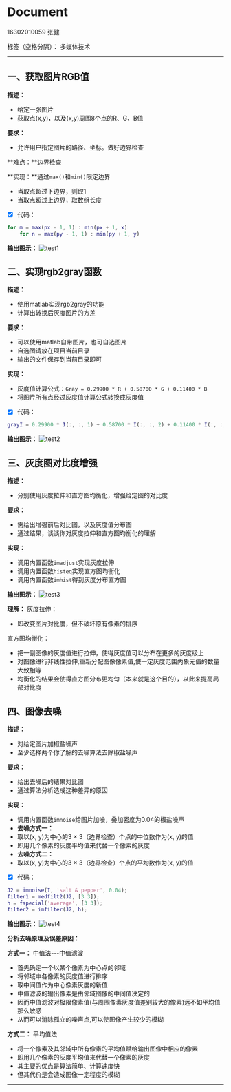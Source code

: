 ﻿# Document

16302010059 张健

标签（空格分隔）： 多媒体技术

---

## 一、获取图片RGB值
**描述**：

* 给定一张图片
* 获取点(x,y)，以及(x,y)周围8个点的R、G、B值

**要求：**

* 允许用户指定图片的路径、坐标。做好边界检查

**难点：**边界检查

**实现：**通过`max()`和`min()`限定边界

* 当取点超过下边界，则取1
* 当取点超过上边界，取数组长度


- [x] 代码：

```matlab
for m = max(px - 1, 1) : min(px + 1, x) 
    for n = max(py - 1, 1) : min(py + 1, y)
```

**输出图示：**
![test1](./others/test1_output.png)

## 二、实现rgb2gray函数
**描述：**

* 使用matlab实现rgb2gray的功能
* 计算出转换后灰度图片的方差

**要求：**

* 可以使用matlab自带图片，也可自选图片
* 自选图请放在项目当前目录
* 输出的文件保存到当前目录即可

**实现：**

* 灰度值计算公式：`Gray = 0.29900 * R + 0.58700 * G + 0.11400 * B`
* 将图片所有点经过灰度值计算公式转换成灰度值


- [x] 代码：

```matlab
grayI = 0.29900 * I(:, :, 1) + 0.58700 * I(:, :, 2) + 0.11400 * I(:, :, 3);
```

**输出图示：**
![test2](./others/test2_output.png)

## 三、灰度图对比度增强
**描述：**

* 分别使用灰度拉伸和直方图均衡化，增强给定图的对比度

**要求：**

* 需给出增强前后对比图，以及灰度值分布图
* 通过结果，谈谈你对灰度拉伸和直方图均衡化的理解

**实现：**

* 调用内置函数`imadjust`实现灰度拉伸
* 调用内置函数`histeq`实现直方图均衡化
* 调用内置函数`imhist`得到灰度分布直方图


**输出图示：**
![test3](./others/test3_output.png)

**理解：**
灰度拉伸：

* 即改变图片对比度，但不破坏原有像素的排序

直方图均衡化：

* 把一副图像的灰度值进行拉伸，使得灰度值可以分布在更多的灰度级上
* 对图像进行非线性拉伸,重新分配图像像素值,使一定灰度范围内象元值的数量大致相等
* 均衡化的结果会使得直方图分布更均匀（本来就是这个目的），以此来提高局部对比度

## 四、图像去噪
**描述：**

* 对给定图片加椒盐噪声
* 至少选择两个你了解的去噪算法去除椒盐噪声

**要求：**

* 给出去噪后的结果对比图
* 通过算法分析造成这种差异的原因

**实现：**

* 调用内置函数`imnoise`给图片加噪，叠加密度为0.04的椒盐噪声
* **去噪方式一：** 
* 取以(x, y)为中心的3 × 3（边界检查）个点的中位数作为(x, y)的值
* 即用几个像素的灰度平均值来代替一个像素的灰度
* **去噪方式二：** 
* 取以(x, y)为中心的3 × 3（边界检查）个点的平均数作为(x, y)的值


- [x] 代码：

```matlab
J2 = imnoise(I, 'salt & pepper', 0.04);
filter1 = medfilt2(J2, [3 3]);
h = fspecial('average', [3 3]);
filter2 = imfilter(J2, h);
```

**输出图示：**
![test4](./others/test4_output.png)

**分析去噪原理及误差原因：**

**方式一：** 中值法---中值滤波

* 首先确定一个以某个像素为中心点的邻域
* 将邻域中各像素的灰度值进行排序
* 取中间值作为中心像素灰度的新值
* 中值滤波的输出像素是由邻域图像的中间值决定的
* 因而中值滤波对极限像素值(与周围像素灰度值差别较大的像素)远不如平均值那么敏感
* 从而可以消除孤立的噪声点,可以使图像产生较少的模糊

**方式二：** 平均值法

* 将一个像素及其邻域中所有像素的平均值赋给输出图像中相应的像素
* 即用几个像素的灰度平均值来代替一个像素的灰度
* 其主要的优点是算法简单、计算速度快
* 但其代价是会造成图像一定程度的模糊

---
